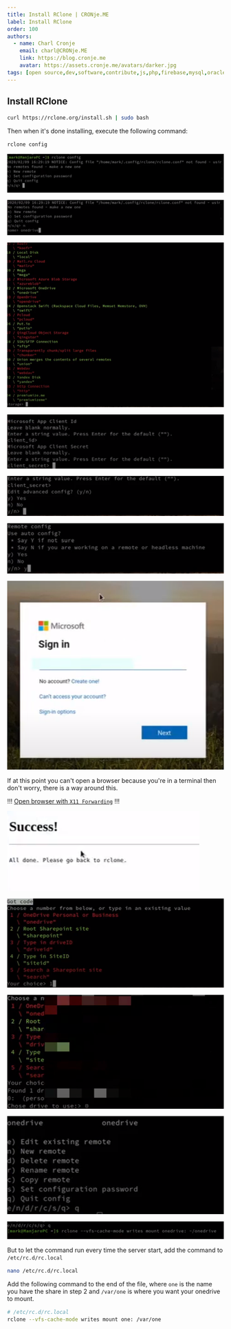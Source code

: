```yaml
---
title: Install RClone | CRONje.ME
label: Install RClone
order: 100
authors:
  - name: Charl Cronje
    email: charl@CRONje.ME
    link: https://blog.cronje.me
    avatar: https://assets.cronje.me/avatars/darker.jpg
tags: [open source,dev,software,contribute,js,php,firebase,mysql,oracle,log]
---
```


## Install RClone

```sh
curl https://rclone.org/install.sh | sudo bash
```

Then when it's done installing, execute the following command:

```sh
rclone config
```

![Now it will prompt you to add a (n) new remote service. Answer `n`](rclone/rclone1.jpg)


![Now it asks for a name for tour new remote, you can name it anything but just remember what you name it. Enter `name`](rclone/rclone2.png)


![Now it wants you to find the service in a list, in my case it was nr 22 OneDrive. Enter `22`](rclone/rclone3.png)


![Now it will ask you for your microsoft `App Client Id` and `client secret`, you don't have to enter anything. Enter, `Enter`, `Enter`](rclone/rclone6.png)


![Edit Advanced Config? (y/n).  Enter `n`](rclone/rclone7.png)


![Use auto config. Enter `y`](rclone/rclone9.png)


![That will open a website to OneDrive to Login with your normal OneDrive credentials](rclone/rclone10.png)


If at this point you can't open a browser because you're in a terminal then don't worry, there is a way around this. 

!!!
[Open browser with `X11 Forwarding`](x11forwarding.md)
!!!

![Once you've entered your credentials you'll get a confirmation email](rclone/rclone11.png)

![Select the share applicable to you in the list. Enter `1`](rclone/rclone13.png)

![Then choose a drive to use. Enter `0`](rclone/rclone14.png)

![That is that for the config. Choose `q`](rclone/rclone16.png)

![Mount network drive](rclone/rclone17.png)

But to let the command run every time the server start, add the command to `/etc/rc.d/rc.local`

```sh
nano /etc/rc.d/rc.local
```

Add the following command to the end of the file, where `one` is the name you have the share in step 2 and `/var/one` is where you want your onedrive to mount.


```sh
# /etc/rc.d/rc.local
rclone --vfs-cache-mode writes mount one: /var/one
```